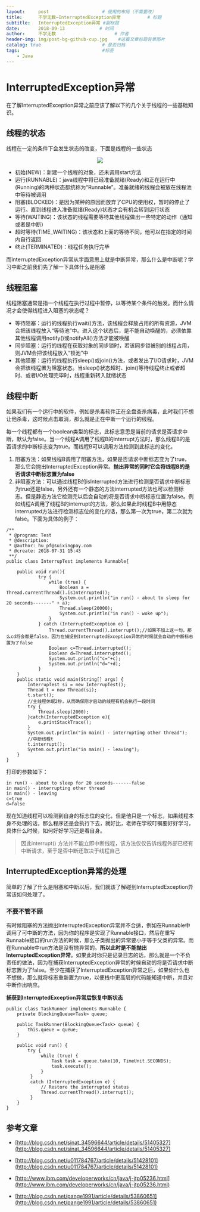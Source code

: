 ```yaml
---
layout:     post                    # 使用的布局（不需要改）
title:      不学无数—InterruptedException异常          # 标题
subtitle:   InterruptedException异常 #副标题
date:       2018-09-13             # 时间
author:     不学无数                      # 作者
header-img: img/post-bg-github-cup.jpg    #这篇文章标题背景图片
catalog: true                       # 是否归档
tags:                               #标签
    - Java
---
```


# InterruptedException异常

在了解InterruptedException异常之前应该了解以下的几个关于线程的一些基础知识。

## 线程的状态

线程在一定的条件下会发生状态的改变，下面是线程的一些状态

<center><img src="http://p9jfgo4wc.bkt.clouddn.com/thread.png"/></center>

* 初始(NEW)：新建一个线程的对象，还未调用start方法
* 运行(RUNNABLE)：java线程中将已经准备就绪(Ready)和正在运行中(Running)的两种状态都统称为“Runnable”。准备就绪的线程会被放在线程池中等待被调用
* 阻塞(BLOCKED)：是因为某种的原因而放弃了CPU的使用权，暂时的停止了运行。直到线程进入准备就绪(Ready)状态才会有机会转到运行状态
* 等待(WAITING)：该状态的线程需要等待其他线程做出一些特定的动作（通知或者是中断）
* 超时等待(TIME_WAITING)：该状态和上面的等待不同，他可以在指定的时间内自行返回
* 终止(TERMINATED)：线程任务执行完毕

而InterruptedException异常从字面意思上就是中断异常，那么什么是中断呢？学习中断之前我们先了解一下具体什么是阻塞

## 线程阻塞

线程阻塞通常是指一个线程在执行过程中暂停，以等待某个条件的触发。而什么情况才会使得线程进入阻塞的状态呢？

* 等待阻塞：运行的线程执行wait()方法，该线程会释放占用的所有资源，JVM会把该线程放入“等待池”中。进入这个状态后，是不能自动唤醒的，必须依靠其他线程调用notify()或notifyAll()方法才能被唤醒
* 同步阻塞：运行的线程在获取对象的同步锁时，若该同步锁被别的线程占用，则JVM会把该线程放入“锁池”中
* 其他阻塞：运行的线程执行sleep()或join()方法，或者发出了I/O请求时，JVM会把该线程置为阻塞状态。当sleep()状态超时、join()等待线程终止或者超时、或者I/O处理完毕时，线程重新转入就绪状态

## 线程中断

如果我们有一个运行中的软件，例如是杀毒软件正在全盘查杀病毒，此时我们不想让他杀毒，这时候点击取消，那么就是正在中断一个运行的线程。

每一个线程都有一个boolean类型的标志，此标志意思是当前的请求是否请求中断，默认为false。当一个线程A调用了线程B的interrupt方法时，那么线程B的是否请求的中断标志变为true。而线程B可以调用方法检测到此标志的变化。

1. 阻塞方法：如果线程B调用了阻塞方法，如果是否请求中断标志变为了true，那么它会抛出InterruptedException异常。**抛出异常的同时它会将线程B的是否请求中断标志置为false**
2. 非阻塞方法：可以通过线程B的isInterrupted方法进行检测是否请求中断标志为true还是false，另外还有一个静态的方法interrupted方法也可以检测标志。但是静态方法它检测完以后会自动的将是否请求中断标志位置为false。例如线程A调用了线程B的interrupt的方法，那么如果此时线程B中用静态interrupted方法进行检测标志位的变化的话，那么第一次为true，第二次就为false。下面为具体的例子：

```
/**
 * @program: Test
 * @description:
 * @author: hu_pf@suixingpay.com
 * @create: 2018-07-31 15:43
 **/
public class InterrupTest implements Runnable{

    public void run(){
            try {
                while (true) {
                    Boolean a = Thread.currentThread().isInterrupted();
                    System.out.println("in run() - about to sleep for 20 seconds-------" + a);
                    Thread.sleep(20000);
                    System.out.println("in run() - woke up");
                }
            } catch (InterruptedException e) {
                Thread.currentThread().interrupt();//如果不加上这一句，那么cd将会都是false，因为在捕捉到InterruptedException异常的时候就会自动的中断标志置为了false
                Boolean c=Thread.interrupted();
                Boolean d=Thread.interrupted();
                System.out.println("c="+c);
                System.out.println("d="+d);
            }
    }
    public static void main(String[] args) {
        InterrupTest si = new InterrupTest();
        Thread t = new Thread(si);
        t.start();
        //主线程休眠2秒，从而确保刚才启动的线程有机会执行一段时间
        try {
            Thread.sleep(2000);
        }catch(InterruptedException e){
            e.printStackTrace();
        }
        System.out.println("in main() - interrupting other thread");
        //中断线程t
        t.interrupt();
        System.out.println("in main() - leaving");
    }
}

```
打印的参数如下：

```
in run() - about to sleep for 20 seconds-------false
in main() - interrupting other thread
in main() - leaving
c=true
d=false

```

现在知道线程可以检测到自身的标志位的变化，但是他只是一个标志，如果线程本身不处理的话，那么程序还是会执行下去，就好比，老师在学校叮嘱要好好学习，具体什么时候，如何好好学习还是看自身。

> 因此interrupt() 方法并不能立即中断线程，该方法仅仅告诉线程外部已经有中断请求，至于是否中断还取决于线程自己

## InterruptedException异常的处理

简单的了解了什么是阻塞和中断以后，我们就该了解碰到InterruptedException异常该如何处理了。

### 不要不管不顾

有时候阻塞的方法抛出InterruptedException异常并不合适，例如在Runnable中调用了可中断的方法，因为你的程序是实现了Runnable接口，然后在重写Runnable接口的run方法的时候，那么子类抛出的异常要小于等于父类的异常。而在Runnable中run方法是没有抛异常的。**所以此时是不能抛出InterruptedException异常**。如果此时你只是记录日志的话，那么就是一个不负责任的做法，因为在捕获InterruptedException异常的时候自动的将是否请求中断标志置为了false。至少在捕获了InterruptedException异常之后，如果你什么也不想做，那么就将标志重新置为true，以便栈中更高层的代码能知道中断，并且对中断作出响应。

**捕获到InterruptedException异常后恢复中断状态**

```
public class TaskRunner implements Runnable {
    private BlockingQueue<Task> queue;

    public TaskRunner(BlockingQueue<Task> queue) {
        this.queue = queue;
    }

    public void run() {
        try {
             while (true) {
                 Task task = queue.take(10, TimeUnit.SECONDS);
                 task.execute();
             }
         }
         catch (InterruptedException e) {
             // Restore the interrupted status
             Thread.currentThread().interrupt();
         }
    }
}

```

## 参考文章

* [http://blog.csdn.net/sinat_34596644/article/details/51405327](http://blog.csdn.net/sinat_34596644/article/details/51405327)

* [http://blog.csdn.net/u011784767/article/details/51428101](http://blog.csdn.net/u011784767/article/details/51428101)

* [http://www.ibm.com/developerworks/cn/java/j-jtp05236.html](http://www.ibm.com/developerworks/cn/java/j-jtp05236.html)

* [http://blog.csdn.net/pange1991/article/details/53860651](http://blog.csdn.net/pange1991/article/details/53860651)